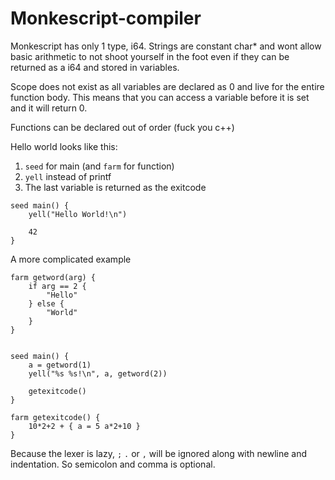 # Monkescript-compiler

Monkescript has only 1 type, i64. Strings are constant char* and wont allow basic arithmetic to not shoot yourself in the foot even if they can be returned as a i64 and stored in variables.

Scope does not exist as all variables are declared as 0 and live for the entire function body. This means that you can access a variable before it is set and it will return 0.

Functions can be declared out of order (fuck you c++)

Hello world looks like this:
1. `seed` for main (and `farm` for function)
2. `yell` instead of printf
3. The last variable is returned as the exitcode

```
seed main() {
	yell("Hello World!\n")
	
	42
}
```
A more complicated example
```
farm getword(arg) {
	if arg == 2 {
		"Hello"
	} else {
		"World"
	}
}


seed main() {
	a = getword(1)
	yell("%s %s!\n", a, getword(2))
	
	getexitcode()
}

farm getexitcode() {
	10*2+2 + { a = 5 a*2+10 }
}
```
Because the lexer is lazy, `;` `.` or `,` will be ignored along with newline and indentation. So semicolon and comma is optional.
